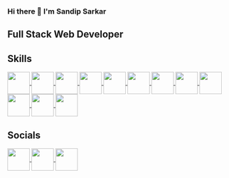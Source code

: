 ### Hi there 👋 I'm Sandip Sarkar

  <h2 size="20">Full Stack Web Developer</h2>
    <p></p>
    <h2 size="20">Skills</h2>
    <a href="#" target="blank">
      <img
        src="https://img.icons8.com/external-tal-revivo-color-tal-revivo/50/null/external-html-5-is-a-software-solution-stack-that-defines-the-properties-and-behaviors-of-web-page-logo-color-tal-revivo.png"
        align="center"
        height="50"
        width="50"
      />
    </a>
    <a href="#" target="blank">
      <img
        src="https://img.icons8.com/external-tal-revivo-color-tal-revivo/24/null/external-cascading-style-sheets-language-used-for-describing-the-presentation-of-a-document-logo-color-tal-revivo.png"
        align="center"
        height="50"
        width="50"
      />
    </a>
    <a href="#" target="blank">
      <img
        src="https://img.icons8.com/color/48/null/javascript--v1.png"
        align="center"
        height="50"
        width="50"
      />
    </a>
    <a href="#" target="blank">
      <img
        src="https://img.icons8.com/color/50/null/tailwindcss.png"
        align="center"
        height="50"
        width="50"
      />
    </a>
    <a href="#" target="blank">
      <img
        src="https://img.icons8.com/color/48/null/sass.png"
        align="center"
        height="50"
        width="50"
      />
    </a>
    <a href="#" target="blank">
      <img
        src="https://img.icons8.com/plasticine/50/null/react.png"
        align="center"
        height="50"
        width="50"
      />
  <a href="#" target="blank">
      <img
        src="https://static-00.iconduck.com/assets.00/next-js-icon-512x512-zuauazrk.png"
        align="center"
        height="50"
        width="50"
      />
    </a>
    <a href="#" target="blank">
      <img
        src="https://img.icons8.com/color/48/null/nodejs.png"
        align="center"
        height="50"
        width="50"
      />
    </a>
    <a href="#" target="blank">
      <img
        src="https://img.icons8.com/fluency/49/null/express-js.png"
        align="center"
        height="50"
        width="50"
      />
    </a>
    <a href="#" target="blank">
      <img
        src="https://img.icons8.com/external-tal-revivo-shadow-tal-revivo/50/null/external-mongodb-a-cross-platform-document-oriented-database-program-logo-shadow-tal-revivo.png"
        align="center"
        height="50"
        width="50"
      />
    </a>
    <a href="#" target="blank">
      <img
        src="https://img.icons8.com/color/48/null/python--v1.png"
        align="center"
        height="50"
        width="50"
      />
    </a>
    <a href="#" target="blank">
      <img
        src="https://img.icons8.com/color/48/null/c-plus-plus-logo.png"
        align="center"
        height="50"
        width="50"
      />
    </a>


 <h2 size="20">Socials</h2>
  <a href="https://www.linkedin.com/in/sarkar-sandip/" target="blank">
      <img
        src="https://img.icons8.com/color/48/null/linkedin.png"
        align="center"
        height="50"
        width="50"
      />
    </a>
    <a href="https://www.instagram.com/the_sandip___/" target="blank">
      <img
        src="https://img.icons8.com/fluency/48/null/instagram-new.png"
        align="center"
        height="50"
        width="50"
      />
    </a>
    <a href="https://portfolio-psi-three-60.vercel.app/" target="blank">
      <img
        src="https://img.icons8.com/color/48/null/circled-user-male-skin-type-4--v1.png"
        align="center"
        height="50"
        width="50"
      />
    </a>



<!--
**SandipNITA2025/SandipNITA2025** is a ✨ _special_ ✨ repository because its `README.md` (this file) appears on your GitHub profile.

Here are some ideas to get you started:

- 🔭 I’m currently working on ...
- 🌱 I’m currently learning ...
- 👯 I’m looking to collaborate on ...
- 🤔 I’m looking for help with ...
- 💬 Ask me about ...
- 📫 How to reach me: ...
- 😄 Pronouns: ...
- ⚡ Fun fact: ...
-->
